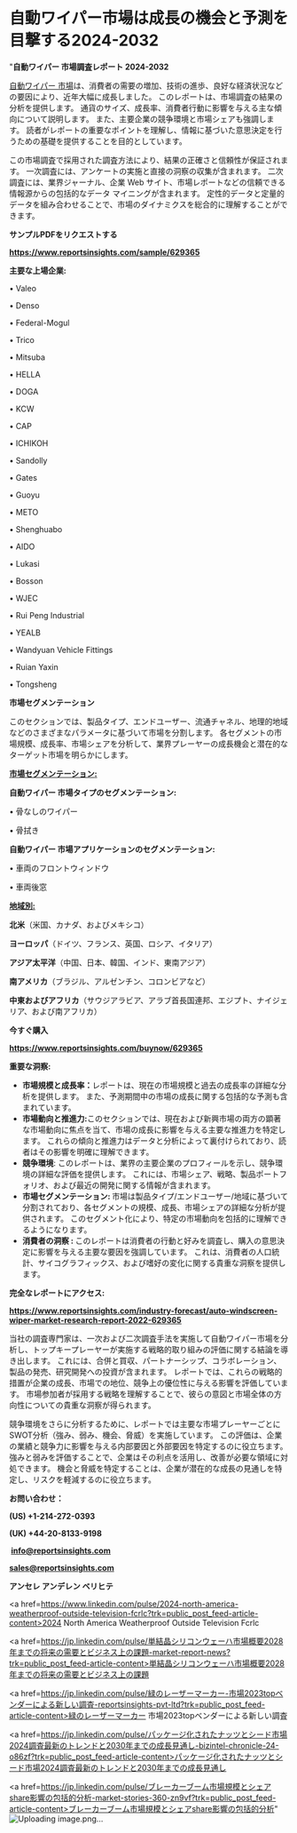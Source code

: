 # 自動ワイパー市場は成長の機会と予測を目撃する2024-2032

"<strong>自動ワイパー 市場調査レポート 2024-2032</strong>

<a href=https://www.reportsinsights.com/sample/629365>自動ワイパー 市場</a>は、消費者の需要の増加、技術の進歩、良好な経済状況などの要因により、近年大幅に成長しました。 このレポートは、市場調査の結果の分析を提供します。 通貨のサイズ、成長率、消費者行動に影響を与える主な傾向について説明します。 また、主要企業の競争環境と市場シェアも強調します。 読者がレポートの重要なポイントを理解し、情報に基づいた意思決定を行うための基礎を提供することを目的としています。

この市場調査で採用された調査方法により、結果の正確さと信頼性が保証されます。 一次調査には、アンケートの実施と直接の洞察の収集が含まれます。 二次調査には、業界ジャーナル、企業 Web サイト、市場レポートなどの信頼できる情報源からの包括的なデータ マイニングが含まれます。 定性的データと定量的データを組み合わせることで、市場のダイナミクスを総合的に理解することができます。

<strong><b>サンプルPDFをリクエストする</b></strong>

<a href=https://www.reportsinsights.com/sample/629365><strong><u>https://www.reportsinsights.com/sample/629365</u></strong></a>

<strong>主要な上場企業:</strong>

• Valeo

• Denso

• Federal-Mogul

• Trico

• Mitsuba

• HELLA

• DOGA

• KCW

• CAP

• ICHIKOH

• Sandolly

• Gates

• Guoyu

• METO

• Shenghuabo

• AIDO

• Lukasi

• Bosson

• WJEC

• Rui Peng Industrial

• YEALB

• Wandyuan Vehicle Fittings

• Ruian Yaxin

• Tongsheng

<strong>市場セグメンテーション</strong>

このセクションでは、製品タイプ、エンドユーザー、流通チャネル、地理的地域などのさまざまなパラメータに基づいて市場を分割します。 各セグメントの市場規模、成長率、市場シェアを分析して、業界プレーヤーの成長機会と潜在的なターゲット市場を明らかにします。

<strong><u>市場セグメンテーション</u></strong><strong><u>:</u></strong>

<strong>自動ワイパー 市場タイプのセグメンテーション:</strong>

• 骨なしのワイパー

• 骨拭き

<strong>自動ワイパー 市場アプリケーションのセグメンテーション:</strong>

• 車両のフロントウィンドウ

• 車両後窓

<strong><u>地域別</u></strong><strong><u>:</u></strong>

<strong>北米</strong>（米国、カナダ、およびメキシコ）

<strong>ヨーロッパ</strong>（ドイツ、フランス、英国、ロシア、イタリア）

<strong>アジア太平洋</strong>（中国、日本、韓国、インド、東南アジア）

<strong>南アメリカ</strong>（ブラジル、アルゼンチン、コロンビアなど）

<strong>中東およびアフリカ</strong>（サウジアラビア、アラブ首長国連邦、エジプト、ナイジェリア、および南アフリカ）

<strong>今すぐ購入</strong>

<a href=https://www.reportsinsights.com/buynow/629365><strong><u>https://www.reportsinsights.com/buynow/629365</u></strong></a>

<strong>重要な洞察:</strong>
<ul>
  <li><strong>市場規模と成長率：</strong>レポートは、現在の市場規模と過去の成長率の詳細な分析を提供します。 また、予測期間中の市場の成長に関する包括的な予測も含まれています。</li>
  <li><strong>市場動向と推進力:</strong>このセクションでは、現在および新興市場の両方の顕著な市場動向に焦点を当て、市場の成長に影響を与える主要な推進力を特定します。 これらの傾向と推進力はデータと分析によって裏付けられており、読者はその影響を明確に理解できます。</li>
  <li><strong>競争環境</strong>: このレポートは、業界の主要企業のプロフィールを示し、競争環境の詳細な評価を提供します。 これには、市場シェア、戦略、製品ポートフォリオ、および最近の開発に関する情報が含まれます。</li>
  <li><strong>市場セグメンテーション: </strong>市場は製品タイプ/エンドユーザー/地域に基づいて分割されており、各セグメントの規模、成長、市場シェアの詳細な分析が提供されます。 このセグメント化により、特定の市場動向を包括的に理解できるようになります。</li>
  <li><strong>消費者の洞察 : </strong>このレポートは消費者の行動と好みを調査し、購入の意思決定に影響を与える主要な要因を強調しています。 これは、消費者の人口統計、サイコグラフィックス、および嗜好の変化に関する貴重な洞察を提供します。</li>
</ul>
<strong>完全なレポートにアクセス:</strong>

<a href=https://www.reportsinsights.com/industry-forecast/auto-windscreen-wiper-market-research-report-2022-629365><strong><u><b>https://www.reportsinsights.com/industry-forecast/auto-windscreen-wiper-market-research-report-2022-629365</b></u></strong></a>

当社の調査専門家は、一次および二次調査手法を実施して自動ワイパー市場を分析し、トップキープレーヤーが実施する戦略的取り組みの評価に関する結論を導き出します。 これには、合併と買収、パートナーシップ、コラボレーション、製品の発売、研究開発への投資が含まれます。 レポートでは、これらの戦略的措置が企業の成長、市場での地位、競争上の優位性に与える影響を評価しています。 市場参加者が採用する戦略を理解することで、彼らの意図と市場全体の方向性についての貴重な洞察が得られます。

競争環境をさらに分析するために、レポートでは主要な市場プレーヤーごとにSWOT分析（強み、弱み、機会、脅威）を実施しています。 この評価は、企業の業績と競争力に影響を与える内部要因と外部要因を特定するのに役立ちます。 強みと弱みを評価することで、企業はその利点を活用し、改善が必要な領域に対処できます。 機会と脅威を特定することは、企業が潜在的な成長の見通しを特定し、リスクを軽減するのに役立ちます。

<strong>お問い合わせ：</strong>

<strong>(US) +1-214-272-0393</strong>

<strong>(UK) +44-20-8133-9198</strong>

<strong> </strong><a href=info@reportsinsights.com><strong><u>info@reportsinsights.com</u></strong></a>

<a href=sales@reportsinsights.com><strong><u>sales@reportsinsights.com</u></strong></a>

<strong>アンセレ アンデレン ベリヒテ</strong>

<a href=https://www.linkedin.com/pulse/2024-north-america-weatherproof-outside-television-fcrlc?trk=public_post_feed-article-content>2024 North America Weatherproof Outside Television Fcrlc</a>

<a href=https://jp.linkedin.com/pulse/単結晶シリコンウェーハ市場概要2028年までの将来の需要とビジネス上の課題-market-report-news?trk=public_post_feed-article-content>単結晶シリコンウェーハ市場概要2028年までの将来の需要とビジネス上の課題</a>

<a href=https://jp.linkedin.com/pulse/緑のレーザーマーカー-市場2023topベンダーによる新しい調査-reportsinsights-pvt-ltd?trk=public_post_feed-article-content>緑のレーザーマーカー 市場2023topベンダーによる新しい調査</a>

<a href=https://jp.linkedin.com/pulse/パッケージ化されたナッツとシード市場2024調査最新のトレンドと2030年までの成長見通し-bizintel-chronicle-24-o86zf?trk=public_post_feed-article-content>パッケージ化されたナッツとシード市場2024調査最新のトレンドと2030年までの成長見通し</a>

<a href=https://jp.linkedin.com/pulse/ブレーカーブーム市場規模とシェアshare影響の包括的分析-market-stories-360-zn9vf?trk=public_post_feed-article-content>ブレーカーブーム市場規模とシェアshare影響の包括的分析</a>"
![Uploading image.png…]()
